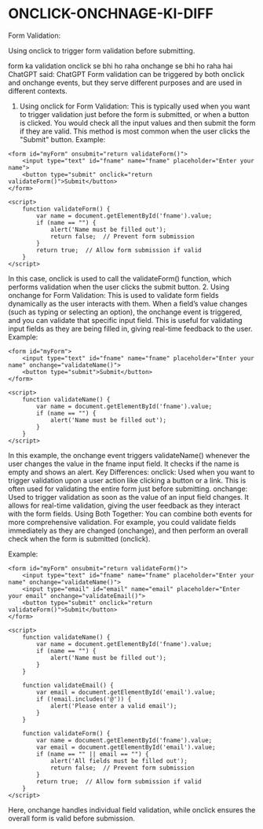 # ONCLICK-ONCHNAGE-KI-DIFF

Form Validation:

Using onclick to trigger form validation before submitting.

form ka validation onclick se bhi ho raha onchange se bhi ho raha hai
ChatGPT said:
ChatGPT
Form validation can be triggered by both onclick and onchange events, but they serve different purposes and are used in different contexts.

1. Using onclick for Form Validation:
This is typically used when you want to trigger validation just before the form is submitted, or when a button is clicked.
You would check all the input values and then submit the form if they are valid.
This method is most common when the user clicks the "Submit" button.
Example:

```
<form id="myForm" onsubmit="return validateForm()">
    <input type="text" id="fname" name="fname" placeholder="Enter your name">
    <button type="submit" onclick="return validateForm()">Submit</button>
</form>

<script>
    function validateForm() {
        var name = document.getElementById('fname').value;
        if (name == "") {
            alert('Name must be filled out');
            return false;  // Prevent form submission
        }
        return true;  // Allow form submission if valid
    }
</script>
```

In this case, onclick is used to call the validateForm() function, which performs validation when the user clicks the submit button.
2. Using onchange for Form Validation:
This is used to validate form fields dynamically as the user interacts with them.
When a field’s value changes (such as typing or selecting an option), the onchange event is triggered, and you can validate that specific input field.
This is useful for validating input fields as they are being filled in, giving real-time feedback to the user.
Example:

```
<form id="myForm">
    <input type="text" id="fname" name="fname" placeholder="Enter your name" onchange="validateName()">
    <button type="submit">Submit</button>
</form>

<script>
    function validateName() {
        var name = document.getElementById('fname').value;
        if (name == "") {
            alert('Name must be filled out');
        }
    }
</script>
```


In this example, the onchange event triggers validateName() whenever the user changes the value in the fname input field. It checks if the name is empty and shows an alert.
Key Differences:
onclick: Used when you want to trigger validation upon a user action like clicking a button or a link. This is often used for validating the entire form just before submitting.
onchange: Used to trigger validation as soon as the value of an input field changes. It allows for real-time validation, giving the user feedback as they interact with the form fields.
Using Both Together:
You can combine both events for more comprehensive validation. For example, you could validate fields immediately as they are changed (onchange), and then perform an overall check when the form is submitted (onclick).

Example:

```
<form id="myForm" onsubmit="return validateForm()">
    <input type="text" id="fname" name="fname" placeholder="Enter your name" onchange="validateName()">
    <input type="email" id="email" name="email" placeholder="Enter your email" onchange="validateEmail()">
    <button type="submit" onclick="return validateForm()">Submit</button>
</form>

<script>
    function validateName() {
        var name = document.getElementById('fname').value;
        if (name == "") {
            alert('Name must be filled out');
        }
    }

    function validateEmail() {
        var email = document.getElementById('email').value;
        if (!email.includes('@')) {
            alert('Please enter a valid email');
        }
    }

    function validateForm() {
        var name = document.getElementById('fname').value;
        var email = document.getElementById('email').value;
        if (name == "" || email == "") {
            alert('All fields must be filled out');
            return false;  // Prevent form submission
        }
        return true;  // Allow form submission if valid
    }
</script>
```

Here, onchange handles individual field validation, while onclick ensures the overall form is valid before submission.
